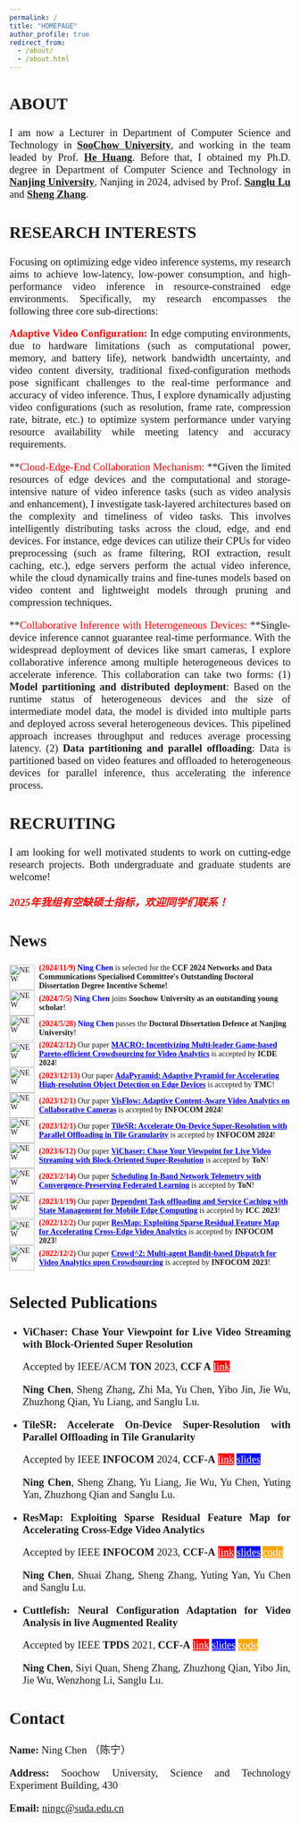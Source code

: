 ```yaml
---
permalink: /
title: "HOMEPAGE"
author_profile: true
redirect_from: 
  - /about/
  - /about.html
---
```


<style>
h1 { font: 26pt Microsoft YaHei !important; }
h2 { font: 22pt Microsoft YaHei !important; }
h3 { font: 16pt Microsoft YaHei !important; }
p { font: 14pt kai !important; }
</style>

<style>   h1, h2, h3, h4, h5, h6 {     border-bottom: none;   } </style>

<style>
    p{
        text-align:justify;
        text-justify:inter-word;
    }
</style>





## **ABOUT** 

I am now a Lecturer in Department of Computer Science and Technology in **[SooChow University](https://scst.suda.edu.cn/)**, and working in the team leaded by Prof.  <a href="https://scst.suda.edu.cn/0e/37/c30767a527927/page.htm" >**He Huang**</a>. Before that, I obtained my Ph.D. degree in Department of Computer Science and Technology in [**Nanjing University**](https://cs.nju.edu.cn/main.htm), Nanjing in 2024, advised by Prof. [**Sanglu Lu**](https://cs.nju.edu.cn/58/1e/c2639a153630/page.htm) and [**Sheng Zhang**](https://cs.nju.edu.cn/c9/e4/c2640a51684/page.htm).



## **RESEARCH INTERESTS** 

Focusing on optimizing edge video inference systems, my research aims to achieve low-latency, low-power consumption, and  high-performance video inference in resource-constrained edge  environments. Specifically, my research encompasses the following three  core sub-directions:

**<font color="red">Adaptive Video Configuration: </font>** In edge computing environments, due to hardware limitations (such as computational power, memory, and  battery life), network bandwidth uncertainty, and video content  diversity, traditional fixed-configuration methods pose significant  challenges to the real-time performance and accuracy of video inference. Thus, I explore dynamically adjusting video configurations (such as  resolution, frame rate, compression rate, bitrate, etc.) to optimize  system performance under varying resource availability while meeting  latency and accuracy requirements. 

**<font color="red">Cloud-Edge-End Collaboration Mechanism: </font>**Given the limited  resources of edge devices and the computational and storage-intensive  nature of video inference tasks (such as video analysis and  enhancement), I investigate task-layered architectures based on the  complexity and timeliness of video tasks. This involves intelligently  distributing tasks across the cloud, edge, and end devices. For  instance, edge devices can utilize their CPUs for video preprocessing  (such as frame filtering, ROI extraction, result caching, etc.), edge  servers perform the actual video inference, while the cloud dynamically  trains and fine-tunes models based on video content and lightweight  models through pruning and compression techniques. 

**<font color="red">Collaborative Inference with Heterogeneous Devices: </font>**Single-device inference cannot guarantee real-time performance. With the widespread  deployment of devices like smart cameras, I explore collaborative  inference among multiple heterogeneous devices to accelerate inference.  This collaboration can take two forms: (1) **Model partitioning and  distributed deployment**: Based on the runtime status of heterogeneous  devices and the size of intermediate model data, the model is divided  into multiple parts and deployed across several heterogeneous devices.  This pipelined approach increases throughput and reduces average  processing latency. (2) **Data partitioning and parallel offloading**:  Data is partitioned based on video features and offloaded to  heterogeneous devices for parallel inference, thus accelerating the  inference process.

## **RECRUITING**

I am looking for well motivated students to work on  cutting-edge research projects. Both undergraduate and graduate students are welcome!

***<font color="red">2025年我组有空缺硕士指标，欢迎同学们联系！</font>***

## **News** 

<div style="display: flex; align-items: center;font-family: Times New Roman, sans-serif;">
    <img src="http://nju-cn.github.io/images/new_blue.gif" alt="NEW" style="margin-right: 8px;width: 45px; height: 45px;">
    <span style="font-size: 14px;">
        <strong style="color: red;">(2024/11/9)</strong> <strong style="color: blue;">Ning Chen</strong> is selected for the <strong>CCF 2024 Networks and Data Communications Specialised Committee's Outstanding Doctoral Dissertation Degree Incentive Scheme!</strong>
    </span>
</div>

<div style="display: flex; align-items: center;font-family: Times New Roman, sans-serif;">
    <img src="http://nju-cn.github.io/images/new_blue.gif" alt="NEW" style="margin-right: 8px;width: 45px; height: 45px;">
    <span style="font-size: 14px;">
        <strong style="color: red;">(2024/7/5)</strong> <strong style="color: blue;">Ning Chen</strong> joins <strong>Soochow University as an outstanding young scholar</strong>!
    </span>
</div>

<div style="display: flex; align-items: center;font-family: Times New Roman, sans-serif;">
    <img src="http://nju-cn.github.io/images/new_blue.gif" alt="NEW" style="margin-right: 8px;width: 45px; height: 45px;">
    <span style="font-size: 14px;">
        <strong style="color: red;">(2024/5/28)</strong> <strong style="color: blue;">Ning Chen</strong> passes the <strong>Doctoral Dissertation Defence at Nanjing University</strong>!
    </span>
</div>

<div style="display: flex; align-items: center;font-family: Times New Roman, sans-serif;">
    <img src="http://nju-cn.github.io/images/new_blue.gif" alt="NEW" style="margin-right: 8px;width: 45px; height: 45px;">
    <span style="font-size: 14px;">
        <strong style="color: red;">(2024/2/12)</strong> Our paper <strong style="color: blue; text-decoration: underline;"> MACRO: Incentivizing Multi-leader Game-based Pareto-efficient Crowdsourcing for Video Analytics</strong> is accepted by <strong>ICDE 2024</strong>!
    </span>
</div>

<div style="display: flex; align-items: center;font-family: Times New Roman, sans-serif;">
    <img src="http://nju-cn.github.io/images/new_blue.gif" alt="NEW" style="margin-right: 8px;width: 45px; height: 45px;">
    <span style="font-size: 14px;">
        <strong style="color: red;">(2023/12/13)</strong> Our paper <strong style="color: blue; text-decoration: underline;"> AdaPyramid: Adaptive Pyramid for Accelerating High-resolution Object Detection on Edge Devices</strong> is accepted by <strong>TMC</strong>!
    </span>
</div>

<div style="display: flex; align-items: center;font-family: Times New Roman, sans-serif;style=height: 40px;">
    <img src="http://nju-cn.github.io/images/new_blue.gif" alt="NEW" style="margin-right: 8px;width: 45px; height: 45px;">
    <span style="font-size: 14px;">
        <strong style="color: red;">(2023/12/1)</strong> Our paper <strong style="color: blue; text-decoration: underline;">  VisFlow: Adaptive Content-Aware Video Analytics on Collaborative Cameras</strong> is accepted by <strong>INFOCOM 2024</strong>!
    </span>
</div>

<div style="display: flex; align-items: center;font-family: Times New Roman, sans-serif;">
    <img src="http://nju-cn.github.io/images/new_blue.gif" alt="NEW" style="margin-right: 8px;width: 45px; height: 45px;">
    <span style="font-size: 14px;">
        <strong style="color: red;">(2023/12/1)</strong> Our paper <strong style="color: blue; text-decoration: underline;">  TileSR: Accelerate On-Device Super-Resolution with Parallel Offloading in Tile Granularity</strong> is accepted by <strong>INFOCOM 2024</strong>!
    </span>
</div>

<div style="display: flex; align-items: center;font-family: Times New Roman, sans-serif;">
    <img src="http://nju-cn.github.io/images/new_blue.gif" alt="NEW" style="margin-right: 8px;width: 45px; height: 45px;">
    <span style="font-size: 14px;">
        <strong style="color: red;">(2023/6/12)</strong> Our paper <strong style="color: blue; text-decoration: underline;">  ViChaser: Chase Your Viewpoint for Live Video Streaming with Block-Oriented Super-Resolution</strong> is accepted by <strong>ToN</strong>!
    </span>
</div>

<div style="display: flex; align-items: center;font-family: Times New Roman, sans-serif;">
    <img src="http://nju-cn.github.io/images/new_blue.gif" alt="NEW" style="margin-right: 8px;width: 45px; height: 45px;">
    <span style="font-size: 14px;">
        <strong style="color: red;">(2023/2/14)</strong> Our paper <strong style="color: blue; text-decoration: underline;">  Scheduling In-Band Network Telemetry with Convergence-Preserving Federated Learning</strong> is accepted by <strong>ToN</strong>!
    </span>
</div>

<div style="display: flex; align-items: center;font-family: Times New Roman, sans-serif;">
    <img src="http://nju-cn.github.io/images/new_blue.gif" alt="NEW" style="margin-right: 8px;width: 45px; height: 45px;">
    <span style="font-size: 14px;">
        <strong style="color: red;">(2023/1/19)</strong> Our paper <strong style="color: blue; text-decoration: underline;">  Dependent Task offloading and Service Caching with State Management for Mobile Edge Computing</strong> is accepted by <strong>ICC 2023</strong>!
    </span>
</div>

<div style="display: flex; align-items: center;font-family: Times New Roman, sans-serif;">
    <img src="http://nju-cn.github.io/images/new_blue.gif" alt="NEW" style="margin-right: 8px;width: 45px; height: 45px;">
    <span style="font-size: 14px;">
        <strong style="color: red;">(2022/12/2)</strong> Our paper <strong style="color: blue; text-decoration: underline;">  ResMap: Exploiting Sparse Residual Feature Map for Accelerating Cross-Edge Video Analytics</strong> is accepted by <strong>INFOCOM 2023</strong>!
    </span>
</div>

<div style="display: flex; align-items: center;font-family: Times New Roman, sans-serif;">
    <img src="http://nju-cn.github.io/images/new_blue.gif" alt="NEW" style="margin-right: 8px;width: 45px; height: 45px;">
    <span style="font-size: 14px;">
        <strong style="color: red;">(2022/12/2)</strong> Our paper <strong style="color: blue; text-decoration: underline;">  Crowd^2: Multi-agent Bandit-based Dispatch for Video Analytics upon Crowdsourcing</strong> is accepted by <strong>INFOCOM 2023</strong>!
    </span>
</div>


## **Selected Publications**

<style>
hr:nth-of-type(1) {
  border-width: 5px 0 0 0 !important;
  border-color: orange !important;
}
hr:nth-of-type(2) {
  border-width: 5px 0 0 0 !important;
  border-color: orange !important;
}
    hr:nth-of-type(3) {
  border-width: 5px 0 0 0 !important;
  border-color: orange !important;
}
     hr:nth-of-type(4) {
  border-width: 5px 0 0 0 !important;
  border-color: orange !important;
}
    hr:nth-of-type(5) {
  border-width: 5px 0 0 0 !important;
  border-color: orange !important;
}
</style>


* **ViChaser: Chase Your Viewpoint for Live Video Streaming with Block-Oriented Super Resolution** 

  Accepted by  IEEE/ACM **TON** 2023, **CCF A**       <a href="http://nju-cn.github.io/files/TON_ViChaser.pdf" style="background: red; color: white;">link</a>

  **Ning Chen**, Sheng Zhang, Zhi Ma, Yu Chen, Yibo Jin, Jie Wu, Zhuzhong Qian, Yu Liang, and Sanglu Lu.

* **TileSR: Accelerate On-Device Super-Resolution with Parallel Offloading in Tile Granularity**

  Accepted by IEEE **INFOCOM** 2024, **CCF‑A**       <a href="http://nju-cn.github.io/files/TileSR_INFOCOM.pdf" style="background: red; color: white;">link</a>         <a href="http://nju-cn.github.io/files/Infocom2024.pptx" style="background: blue; color: white;">slides</a>

  **Ning Chen**, Sheng Zhang, Yu Liang, Jie Wu, Yu Chen, Yuting Yan, Zhuzhong Qian and Sanglu Lu.

* **ResMap: Exploiting Sparse Residual Feature Map for Accelerating Cross‑Edge Video Analytics**

  Accepted by IEEE **INFOCOM** 2023, **CCF‑A**         <a href="http://nju-cn.github.io/files/ResMap.pdf" style="background: red; color: white;">link</a>         <a href="http://nju-cn.github.io/files/Infocom2023.pptx" style="background: blue; color: white;">slides</a>         <a href="https://github.com/nju-cn/ResMap" style="background: orange; color: white;">code</a>

  **Ning Chen**, Shuai Zhang, Sheng Zhang, Yuting Yan, Yu Chen and Sanglu Lu.

* **Cuttlefish: Neural Configuration Adaptation for Video Analysis in live Augmented Reality**

  Accepted by IEEE **TPDS** 2021, **CCF-A**         <a href="http://nju-cn.github.io/files/Cuttlefish_TPDS.pdf" style="background: red; color: white;">link</a>         <a href="http://nju-cn.github.io/files/Cuttlefish.pptx" style="background: blue; color: white;">slides</a>         <a href="https://github.com/nju-cn/Cuttlefish" style="background: orange; color: white;">code</a>

  **Ning Chen**, Siyi Quan, Sheng Zhang, Zhuzhong Qian, Yibo Jin, Jie Wu, Wenzhong Li, Sanglu Lu. 

  

## **Contact**

**Name:** Ning Chen （陈宁）

**Address:** Soochow University, Science and Technology Experiment Building, 430

**Email:** ningc@suda.edu.cn

<script type="text/javascript" id="clustrmaps" src="//clustrmaps.com/map_v2.js?d=_JrSqe6LHWABefXTXh3X68RPF-N4Xh31ywvL7P24xAE&cl=ffffff&w=a"></script>